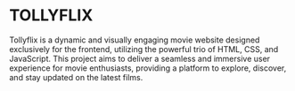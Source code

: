 # TOLLYFLIX
Tollyflix is a dynamic and visually engaging movie website designed exclusively for the frontend, utilizing the powerful trio of HTML, CSS, and JavaScript. This project aims to deliver a seamless and immersive user experience for movie enthusiasts, providing a platform to explore, discover, and stay updated on the latest films.
